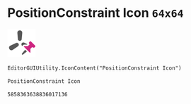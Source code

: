 # PositionConstraint Icon `64x64`
<img src="/img/PositionConstraint%20Icon.png" width=64 height=64>

``` CSharp
EditorGUIUtility.IconContent("PositionConstraint Icon")
```
```
PositionConstraint Icon
```
```
5858363638836017136
```
